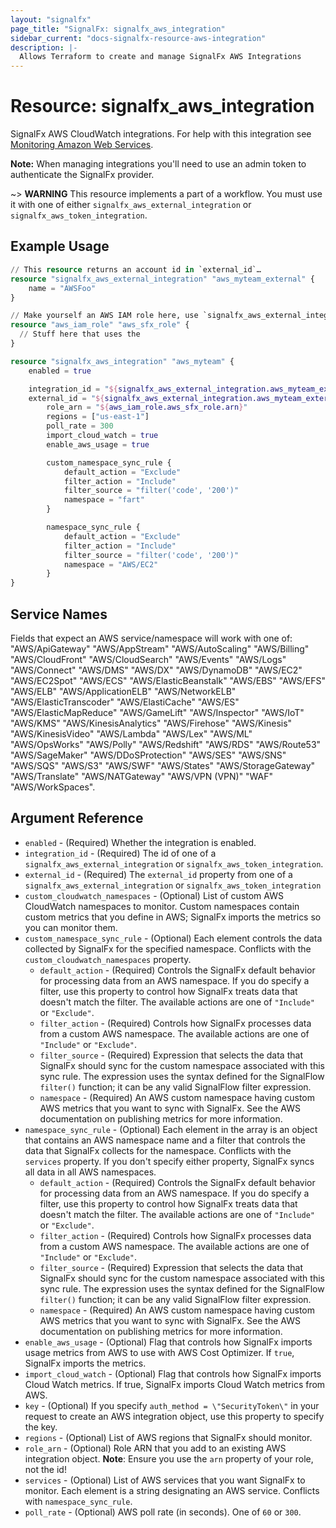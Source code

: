 ```yaml
---
layout: "signalfx"
page_title: "SignalFx: signalfx_aws_integration"
sidebar_current: "docs-signalfx-resource-aws-integration"
description: |-
  Allows Terraform to create and manage SignalFx AWS Integrations
---
```


# Resource: signalfx_aws_integration

SignalFx AWS CloudWatch integrations. For help with this integration see [Monitoring Amazon Web Services](https://docs.signalfx.com/en/latest/integrations/amazon-web-services.html#monitor-amazon-web-services).

**Note:** When managing integrations you'll need to use an admin token to authenticate the SignalFx provider.

~> **WARNING** This resource implements a part of a workflow. You must use it with one of either `signalfx_aws_external_integration` or `signalfx_aws_token_integration`.

## Example Usage

```terraform
// This resource returns an account id in `external_id`…
resource "signalfx_aws_external_integration" "aws_myteam_external" {
    name = "AWSFoo"
}

// Make yourself an AWS IAM role here, use `signalfx_aws_external_integration.aws_myteam_external.external_id`
resource "aws_iam_role" "aws_sfx_role" {
  // Stuff here that uses the
}

resource "signalfx_aws_integration" "aws_myteam" {
    enabled = true

    integration_id = "${signalfx_aws_external_integration.aws_myteam_external.id}"
    external_id = "${signalfx_aws_external_integration.aws_myteam_external.external_id}"
		role_arn = "${aws_iam_role.aws_sfx_role.arn}"
		regions = ["us-east-1"]
		poll_rate = 300
		import_cloud_watch = true
		enable_aws_usage = true

		custom_namespace_sync_rule {
			default_action = "Exclude"
			filter_action = "Include"
			filter_source = "filter('code', '200')"
			namespace = "fart"
		}

		namespace_sync_rule {
			default_action = "Exclude"
			filter_action = "Include"
			filter_source = "filter('code', '200')"
			namespace = "AWS/EC2"
		}
}
```

## Service Names

Fields that expect an AWS service/namespace will work with one of: "AWS/ApiGateway" "AWS/AppStream" "AWS/AutoScaling" "AWS/Billing" "AWS/CloudFront" "AWS/CloudSearch" "AWS/Events" "AWS/Logs" "AWS/Connect" "AWS/DMS" "AWS/DX" "AWS/DynamoDB" "AWS/EC2" "AWS/EC2Spot" "AWS/ECS" "AWS/ElasticBeanstalk" "AWS/EBS" "AWS/EFS" "AWS/ELB" "AWS/ApplicationELB" "AWS/NetworkELB" "AWS/ElasticTranscoder" "AWS/ElastiCache" "AWS/ES" "AWS/ElasticMapReduce" "AWS/GameLift" "AWS/Inspector" "AWS/IoT" "AWS/KMS" "AWS/KinesisAnalytics" "AWS/Firehose" "AWS/Kinesis" "AWS/KinesisVideo" "AWS/Lambda" "AWS/Lex" "AWS/ML" "AWS/OpsWorks" "AWS/Polly" "AWS/Redshift" "AWS/RDS" "AWS/Route53" "AWS/SageMaker" "AWS/DDoSProtection" "AWS/SES" "AWS/SNS" "AWS/SQS" "AWS/S3" "AWS/SWF" "AWS/States" "AWS/StorageGateway" "AWS/Translate" "AWS/NATGateway" "AWS/VPN (VPN)" "WAF" "AWS/WorkSpaces".

## Argument Reference

* `enabled` - (Required) Whether the integration is enabled.
* `integration_id` - (Required) The id of one of a `signalfx_aws_external_integration` or `signalfx_aws_token_integration`.
* `external_id` - (Required) The `external_id` property from one of a `signalfx_aws_external_integration` or `signalfx_aws_token_integration`
* `custom_cloudwatch_namespaces` - (Optional) List of custom AWS CloudWatch namespaces to monitor. Custom namespaces contain custom metrics that you define in AWS; SignalFx imports the metrics so you can monitor them.
* `custom_namespace_sync_rule` - (Optional) Each element controls the data collected by SignalFx for the specified namespace. Conflicts with the `custom_cloudwatch_namespaces` property.
  * `default_action` - (Required) Controls the SignalFx default behavior for processing data from an AWS namespace. If you do specify a filter, use this property to control how SignalFx treats data that doesn't match the filter. The available actions are one of `"Include"` or `"Exclude"`.
  * `filter_action` - (Required) Controls how SignalFx processes data from a custom AWS namespace. The available actions are one of `"Include"` or `"Exclude"`.
  * `filter_source` - (Required) Expression that selects the data that SignalFx should sync for the custom namespace associated with this sync rule. The expression uses the syntax defined for the SignalFlow `filter()` function; it can be any valid SignalFlow filter expression.
  * `namespace` - (Required) An AWS custom namespace having custom AWS metrics that you want to sync with SignalFx. See the AWS documentation on publishing metrics for more information.
* `namespace_sync_rule` - (Optional) Each element in the array is an object that contains an AWS namespace name and a filter that controls the data that SignalFx collects for the namespace. Conflicts with the `services` property. If you don't specify either property, SignalFx syncs all data in all AWS namespaces.
  * `default_action` - (Required) Controls the SignalFx default behavior for processing data from an AWS namespace. If you do specify a filter, use this property to control how SignalFx treats data that doesn't match the filter. The available actions are one of `"Include"` or `"Exclude"`.
  * `filter_action` - (Required) Controls how SignalFx processes data from a custom AWS namespace. The available actions are one of `"Include"` or `"Exclude"`.
  * `filter_source` - (Required) Expression that selects the data that SignalFx should sync for the custom namespace associated with this sync rule. The expression uses the syntax defined for the SignalFlow `filter()` function; it can be any valid SignalFlow filter expression.
  * `namespace` - (Required) An AWS custom namespace having custom AWS metrics that you want to sync with SignalFx. See the AWS documentation on publishing metrics for more information.
* `enable_aws_usage` - (Optional) Flag that controls how SignalFx imports usage metrics from AWS to use with AWS Cost Optimizer. If `true`, SignalFx imports the metrics.
* `import_cloud_watch` - (Optional) Flag that controls how SignalFx imports Cloud Watch metrics. If true, SignalFx imports Cloud Watch metrics from AWS.
* `key` - (Optional) If you specify `auth_method = \"SecurityToken\"` in your request to create an AWS integration object, use this property to specify the key.
* `regions` - (Optional) List of AWS regions that SignalFx should monitor.
* `role_arn` - (Optional) Role ARN that you add to an existing AWS integration object. **Note**: Ensure you use the `arn` property of your role, not the id!
* `services` - (Optional) List of AWS services that you want SignalFx to monitor. Each element is a string designating an AWS service. Conflicts with `namespace_sync_rule`.
* `poll_rate` - (Optional) AWS poll rate (in seconds). One of `60` or `300`.
